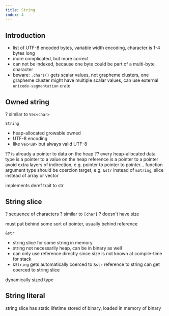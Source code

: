 ```yaml
---
title: String
index: 4
---
```


## Introduction

- list of UTF-8 encoded bytes, variable width encoding, character is 1-4 bytes long
- more complicated, but more correct
- can not be indexed, because one byte could be part of a multi-byte character
- beware: `.chars()` gets scalar values, not grapheme clusters, one grapheme cluster might have multiple scalar values, can use external `unicode-segmentation` crate



## Owned string

? similar to `Vec<char>`

`String`

- heap-allocated growable owned
- UTF-8 encoding
- like `Vec<u8>` but always valid UTF-8

?? is already a pointer to data on the heap
?? every heap-allocated data type is a pointer to a value on the heap
reference is a pointer to a pointer
avoid extra layers of indirection, e.g. pointer to pointer to pointer...
function argument type should be coercion target, e.g. `&str` instead of `&String`, slice instead of array or vector

implements deref trait to str



## String slice

? sequence of characters
? similar to `[char]`
? doesn't have size

must put behind some sort of pointer, usually behind reference

`&str`

- string slice for some string in memory
- string not necessarily heap, can be in binary as well
- can only use reference directly since size is not known at compile-time for stack
- `&String` gets automatically coerced to `&str`
reference to string can get coerced to string slice

dynamically sized type



## String literal

string slice
has static lifetime
stored of binary, loaded in memory of binary